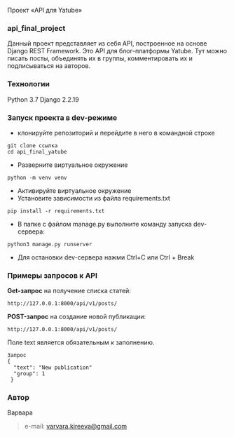 Проект «API для Yatube»
### api_final_project
Данный проект представляет из себя API, построенное на основе Django REST Framework. 
Это API для блог-платформы Yatube.
Тут можно писать посты, объединять их в группы, комментировать их и подписываться на авторов.
### Технологии
Python 3.7
Django 2.2.19
### Запуск проекта в dev-режиме
- клонируйте репозиторий и перейдите в него в командной строке
```
git clone ссылка
cd api_final_yatube
```
- Разверните виртуальное окружение
```
python -m venv venv
```
- Активируйте виртуальное окружение
- Установите зависимости из файла requirements.txt
```
pip install -r requirements.txt
``` 
- В папке с файлом manage.py выполните команду запуска dev-сервера:
```
python3 manage.py runserver
```
- Для остановки  dev-сервера нажми Ctrl+C или Ctrl + Break
### Примеры запросов к API
**Get-запрос** на получение списка статей:
```
http://127.0.0.1:8000/api/v1/posts/
```
**POST-запрос** на создание новой публикации:
```
http://127.0.0.1:8000/api/v1/posts/
```
Поле text является обязательным к заполнению.
```
Запрос
{
  "text": "New publication"
  "group": 1
 }
 ```
### Автор
Варвара
> e-mail: varvara.kireeva@gmail.com
